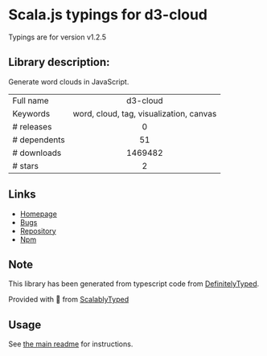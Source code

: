 
# Scala.js typings for d3-cloud

Typings are for version v1.2.5

## Library description:
Generate word clouds in JavaScript.

|                    |                 |
| ------------------ | :-------------: |
| Full name          | d3-cloud |
| Keywords           | word, cloud, tag, visualization, canvas |
| # releases         | 0 |
| # dependents       | 51 |
| # downloads        | 1469482 |
| # stars            | 2 |

## Links
- [Homepage](https://www.jasondavies.com/wordcloud/)
- [Bugs](https://github.com/jasondavies/d3-cloud/issues)
- [Repository](https://github.com/jasondavies/d3-cloud)
- [Npm](https://www.npmjs.com/package/d3-cloud)
    


## Note
This library has been generated from typescript code from [DefinitelyTyped](https://definitelytyped.org).

Provided with :purple_heart: from [ScalablyTyped](https://github.com/oyvindberg/ScalablyTyped)

## Usage
See [the main readme](../../readme.md) for instructions.


